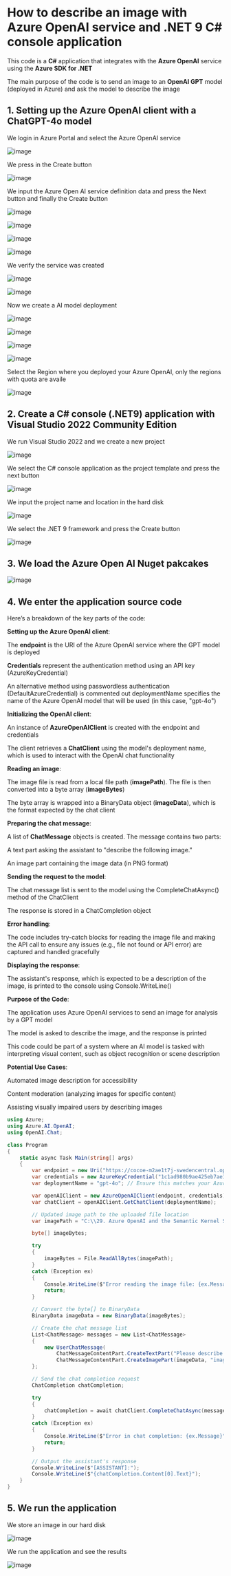 # How to describe an image with Azure OpenAI service and .NET 9 C# console application

This code is a **C#** application that integrates with the **Azure OpenAI** service using the **Azure SDK for .NET**

The main purpose of the code is to send an image to an **OpenAI GPT** model (deployed in Azure) and ask the model to describe the image

## 1. Setting up the Azure OpenAI client with a ChatGPT-4o model

We login in Azure Portal and select the Azure OpenAI service

![image](https://github.com/user-attachments/assets/0d6b477a-1b8b-4426-ab69-0e12971ddc63)

We press in the Create button

![image](https://github.com/user-attachments/assets/04102886-7a19-4f83-b3db-b27f035b4cfd)

We input the Azure Open AI service definition data and press the Next button and finally the Create button

![image](https://github.com/user-attachments/assets/88356a49-7940-4686-a08e-f2df0d70ec92)

![image](https://github.com/user-attachments/assets/f5cd1878-5572-480e-bd2e-9ee09094f0f1)

![image](https://github.com/user-attachments/assets/f7ded4ff-8a04-49a1-934e-c11b6e14fe4c)

![image](https://github.com/user-attachments/assets/d5d60d9d-543c-4ad7-8b10-c44ef7fabd3b)

We verify the service was created

![image](https://github.com/user-attachments/assets/9668483e-d43e-42b5-b6fc-eb5bbd26d96f)

![image](https://github.com/user-attachments/assets/3a523e85-5ce4-4c0f-8e8c-55a735c3e076)

Now we create a AI model deployment

![image](https://github.com/user-attachments/assets/cfb50ba4-27b7-4b49-b5db-21b3c9ff947d)

![image](https://github.com/user-attachments/assets/4a7ff54f-fa43-4cba-b4fd-8a68270243b8)

![image](https://github.com/user-attachments/assets/84fe0b61-5a1d-4a11-bc28-95721889ce9b)

![image](https://github.com/user-attachments/assets/83f84191-558b-466a-8710-5b10a14143cd)

Select the Region where you deployed your Azure OpenAI, only the regions with quota are availe 

![image](https://github.com/user-attachments/assets/0f80adc3-fe88-46fa-bf43-1f997586ab83)

## 2. Create a C# console (.NET9) application with Visual Studio 2022 Community Edition

We run Visual Studio 2022 and we create a new project

![image](https://github.com/user-attachments/assets/0a1a3adf-2ecf-47da-8f73-182cf71c15c4)

We select the C# console application as the project template and press the next button

![image](https://github.com/user-attachments/assets/e86e936a-2c7f-48c9-938d-63f9135a5e6e)

We input the project name and location in the hard disk

![image](https://github.com/user-attachments/assets/e4a462d9-8d21-436c-9bdb-8e8816d3e212)

We select the .NET 9 framework and press the Create button

![image](https://github.com/user-attachments/assets/13705d3f-f356-42bb-96aa-93a0cb5c0667)

## 3. We load the Azure Open AI Nuget pakcakes

![image](https://github.com/user-attachments/assets/31235fb5-f4e6-41b8-8570-d2622dcc8342)

## 4. We enter the application source code

Here’s a breakdown of the key parts of the code:

**Setting up the Azure OpenAI client**:

The **endpoint** is the URI of the Azure OpenAI service where the GPT model is deployed

**Credentials** represent the authentication method using an API key (AzureKeyCredential)

An alternative method using passwordless authentication (DefaultAzureCredential) is commented out deploymentName specifies the name of the Azure OpenAI model that will be used (in this case, "gpt-4o")

**Initializing the OpenAI client**:

An instance of **AzureOpenAIClient** is created with the endpoint and credentials

The client retrieves a **ChatClient** using the model's deployment name, which is used to interact with the OpenAI chat functionality

**Reading an image**:

The image file is read from a local file path (**imagePath**). The file is then converted into a byte array (**imageBytes**)

The byte array is wrapped into a BinaryData object (**imageData**), which is the format expected by the chat client

**Preparing the chat message**:

A list of **ChatMessage** objects is created. The message contains two parts:

A text part asking the assistant to "describe the following image."

An image part containing the image data (in PNG format)

**Sending the request to the model**:

The chat message list is sent to the model using the CompleteChatAsync() method of the ChatClient

The response is stored in a ChatCompletion object

**Error handling**:

The code includes try-catch blocks for reading the image file and making the API call to ensure any issues (e.g., file not found or API error) are captured and handled gracefully

**Displaying the response**:

The assistant's response, which is expected to be a description of the image, is printed to the console using Console.WriteLine()

**Purpose of the Code**:

The application uses Azure OpenAI services to send an image for analysis by a GPT model

The model is asked to describe the image, and the response is printed

This code could be part of a system where an AI model is tasked with interpreting visual content, such as object recognition or scene description

**Potential Use Cases**:

Automated image description for accessibility

Content moderation (analyzing images for specific content)

Assisting visually impaired users by describing images

```csharp
using Azure;
using Azure.AI.OpenAI;
using OpenAI.Chat;

class Program
{
    static async Task Main(string[] args)
    {
        var endpoint = new Uri("https://cocoe-m2ae1t7j-swedencentral.openai.azure.com/");
        var credentials = new AzureKeyCredential("1c1ad980b9ae425eb7ae14581fea4fe4");
        var deploymentName = "gpt-4o"; // Ensure this matches your Azure OpenAI deployment name

        var openAIClient = new AzureOpenAIClient(endpoint, credentials);
        var chatClient = openAIClient.GetChatClient(deploymentName);

        // Updated image path to the uploaded file location
        var imagePath = "C:\\29. Azure OpenAI and the Semantic Kernel SDK\\Azure OpenAI\\GPT-4 Turbo with Vision\\bmwcar.png";

        byte[] imageBytes;

        try
        {
            imageBytes = File.ReadAllBytes(imagePath);
        }
        catch (Exception ex)
        {
            Console.WriteLine($"Error reading the image file: {ex.Message}");
            return;
        }

        // Convert the byte[] to BinaryData
        BinaryData imageData = new BinaryData(imageBytes);

        // Create the chat message list
        List<ChatMessage> messages = new List<ChatMessage>
        {
            new UserChatMessage(
                ChatMessageContentPart.CreateTextPart("Please describe the following image:"),
                ChatMessageContentPart.CreateImagePart(imageData, "image/png"))
        };

        // Send the chat completion request
        ChatCompletion chatCompletion;

        try
        {
            chatCompletion = await chatClient.CompleteChatAsync(messages);
        }
        catch (Exception ex)
        {
            Console.WriteLine($"Error in chat completion: {ex.Message}");
            return;
        }

        // Output the assistant's response
        Console.WriteLine($"[ASSISTANT]:");
        Console.WriteLine($"{chatCompletion.Content[0].Text}");
    }
}
```

## 5. We run the application

We store an image in our hard disk

![image](https://github.com/user-attachments/assets/6d30d9a1-8b9b-476c-b437-f96b91330299)

We run the application and see the results

![image](https://github.com/user-attachments/assets/1599666d-723c-44e4-8769-d4df3db9e7a6)
